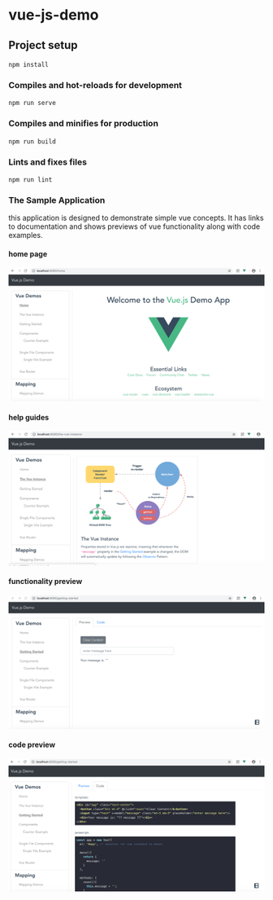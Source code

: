 # vue-js-demo

## Project setup
```
npm install
```

### Compiles and hot-reloads for development
```
npm run serve
```

### Compiles and minifies for production
```
npm run build
```

### Lints and fixes files
```
npm run lint
```

### The Sample Application

this application is designed to demonstrate simple vue concepts.  It has links to documentation and shows previews of vue functionality along with code examples.

#### home page

![home page](images/vue-welcome.png)

#### help guides

![home page](images/vue-description.png)

#### functionality preview

![home page](images/vue-preview.png)

#### code preview

![home page](images/vue-code.png)

